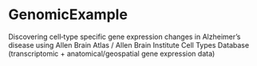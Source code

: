 # GenomicExample
Discovering cell‐type specific gene expression changes in Alzheimer’s disease using Allen Brain Atlas / Allen Brain Institute Cell Types Database (transcriptomic + anatomical/geospatial gene expression data)
